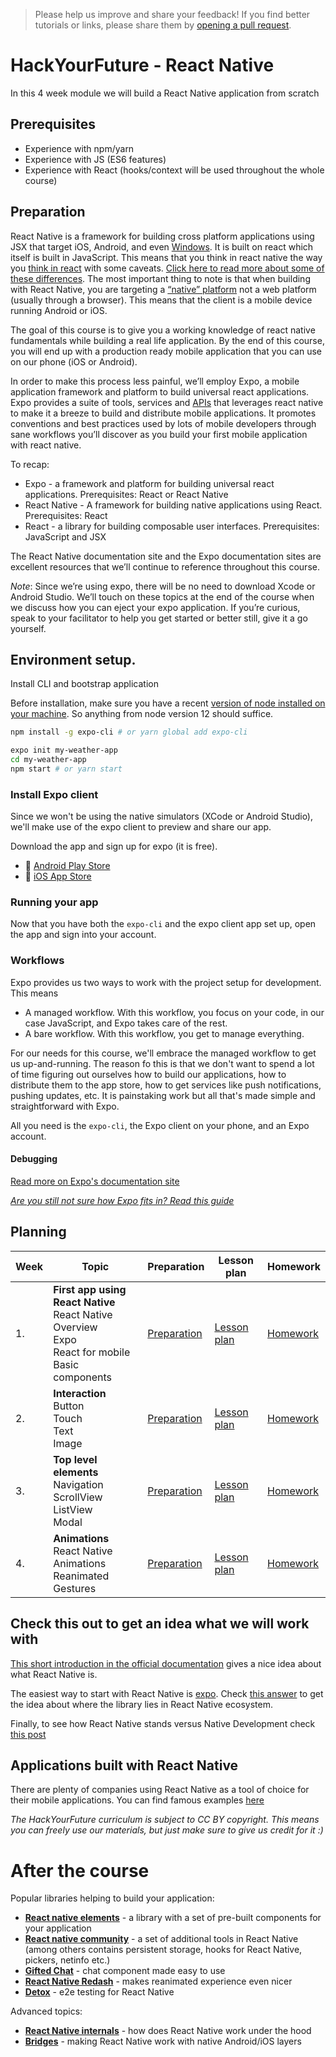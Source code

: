 > Please help us improve and share your feedback! If you find better tutorials
or links, please share them by [opening a pull request](https://github.com/HackYourFuture-CPH/react-native/pulls).

# HackYourFuture - React Native

In this 4 week module we will build a React Native application from scratch

## Prerequisites

* Experience with npm/yarn
* Experience with JS (ES6 features)
* Experience with React (hooks/context will be used throughout the whole course)

## Preparation

React Native is a framework for building cross platform applications using JSX that target iOS, Android, and even [Windows](https://github.com/microsoft/react-native-windows). It is built on react which itself is built in JavaScript. This means that you think in react native the way you [think in react](https://reactjs.org/docs/thinking-in-react.html) with some caveats. [Click here to read  more about some of these differences](https://medium.com/@alexmngn/from-reactjs-to-react-native-what-are-the-main-differences-between-both-d6e8e88ebf24). The most important thing to note is that when building with React Native, you are targeting a [“native” platform](https://searchsoftwarequality.techtarget.com/definition/native-application-native-app#:~:text=A%20native%20application%20is%20a,device-specific%20hardware%20and%20software.) not a web platform (usually through a browser). This means that the client is a mobile device running Android or iOS. 

The goal of this course is to give you a working knowledge of react native fundamentals while building a real life application. By the end of this course, you will end up with a production ready mobile application that you can use on our phone (iOS or Android). 

In order to make this process less painful, we’ll employ Expo, a mobile application framework and platform to build universal react applications. Expo provides a suite of tools, services and [APIs](https://docs.expo.io/versions/latest/sdk/overview/) that leverages react native to make it a breeze to build and distribute mobile applications. It promotes conventions and best practices used by lots of mobile developers through sane workflows you’ll discover as you build your first mobile application with react native.

To recap:

- Expo - a framework and platform for building universal react applications. Prerequisites: React or React Native
- React Native - A framework for building native applications using React. Prerequisites: React
- React - a library for building composable user interfaces. Prerequisites: JavaScript and JSX

The React Native documentation site and the Expo documentation sites are excellent resources that we’ll continue to reference throughout this course. 

*Note*: Since we’re using expo, there will be no need to download Xcode or Android Studio. We’ll touch on these topics at the end of the course when we discuss how you can eject your expo application. If you’re curious, speak to your facilitator to help you get started or better still, give it a go yourself.


## Environment setup. 

Install CLI and bootstrap application

Before installation, make sure you have a recent [version of node installed on your machine](https://nodejs.org/en/download/). So anything from node version 12 should suffice. 


```bash
npm install -g expo-cli # or yarn global add expo-cli
```

```bash
expo init my-weather-app
cd my-weather-app
npm start # or yarn start 
```

### Install Expo client

Since we won't be using the native simulators (XCode or Android Studio), we'll make use of the expo client to preview and share our app.

Download the app and sign up for expo (it is free). 

- 🤖 [Android Play Store](https://play.google.com/store/apps/details?id=host.exp.exponent)
- 🍎 [iOS App Store](https://apps.apple.com/dk/app/expo-client/id982107779)

### Running your app

Now that you have both the `expo-cli` and the expo client app set up, open the app and sign into your account.

### Workflows

Expo provides us two ways to work with the project setup for development. This means

- A managed workflow. With this workflow, you focus on your code, in our case JavaScript, and Expo takes care of the rest. 
- A bare workflow. With this workflow, you get to manage everything.

For our needs for this course, we'll embrace the managed workflow to get us up-and-running. The reason fo this is that we don't want to spend a lot of time figuring out ourselves how to build our applications, how to distribute them to the app store, how to get services like push notifications, pushing updates, etc. It is painstaking work but all that's made simple and straightforward with Expo. 

All you need is the `expo-cli`, the Expo client on your phone, and an Expo account.

#### Debugging

[Read more on Expo's documentation site](https://docs.expo.io/workflow/debugging)

[*Are you still not sure how Expo fits in? Read this guide*](https://docs.expo.io/workflow/already-used-react-native/)


## Planning
| Week | Topic                                                                                                             | Preparation                         | Lesson plan                         | Homework                      |
| ---- | ----------------------------------------------------------------------------------------------------------------- | ----------------------------------- | ----------------------------------- | ----------------------------- |
| 1.   | **First app using React Native** <br> React Native Overview <br> Expo <br> React for mobile <br> Basic components | [Preparation](week1/preparation.md) | [Lesson plan](week1/lesson-plan.md) | [Homework](week1/homework.md) |
| 2.   | **Interaction** <br> Button <br> Touch <br> Text <br> Image                                                       | [Preparation](week2/preparation.md) | [Lesson plan](week2/lesson-plan.md) | [Homework](week2/homework.md) |
| 3.   | **Top level elements** <br> Navigation <br> ScrollView <br> ListView <br> Modal                                   | [Preparation](week3/preparation.md) | [Lesson plan](week3/lesson-plan.md) | [Homework](week3/homework.md) |
| 4.   | **Animations** <br> React Native Animations <br> Reanimated <br> Gestures                                         | [Preparation](week4/preparation.md) | [Lesson plan](week4/lesson-plan.md) | [Homework](week4/homework.md) |

## Check this out to get an idea what we will work with

[This short introduction in the official documentation](https://reactnative.dev/) gives a nice idea about what React Native is.

The easiest way to start with React Native is [expo](https://expo.io/features). Check [this answer](https://stackoverflow.com/questions/39170622/what-is-the-difference-between-expo-and-react-native) to get the idea about where the library lies in React Native ecosystem. 

Finally, to see how React Native stands versus Native Development check [this post](https://medium.com/mop-developers/mobile-app-development-react-native-vs-native-ios-android-49c5c168045b)

## Applications built with React Native

There are plenty of companies using React Native as a tool of choice for their mobile applications. 
You can find famous examples [here](https://brainhub.eu/blog/react-native-apps/)

*The HackYourFuture curriculum is subject to CC BY copyright. This means you can freely use our materials, but just make sure to give us credit for it :)*

# After the course

Popular libraries helping to build your application:
- **[React native elements](https://reactnativeelements.com/)** - a library with a set of pre-built components for your application
- **[React native community](https://github.com/react-native-community)** - a set of additional tools in React Native (among others contains persistent storage, hooks for React Native, pickers, netinfo etc.)
- **[Gifted Chat](https://github.com/FaridSafi/react-native-gifted-chat#readme)** - chat component made easy to use
- **[React Native Redash](https://github.com/wcandillon/react-native-redash#readme)** - makes reanimated experience even nicer
- **[Detox](https://github.com/wix/Detox#readme)** - e2e testing for React Native

Advanced topics:
- **[React Native internals](https://www.reactnative.guide/3-react-native-internals/3.1-react-native-internals.html)** - how does React Native work under the hood
- **[Bridges](https://medium.com/hackernoon/react-native-bridge-for-ios-and-android-43feb9712fcb)** - making React Native work with native Android/iOS layers
